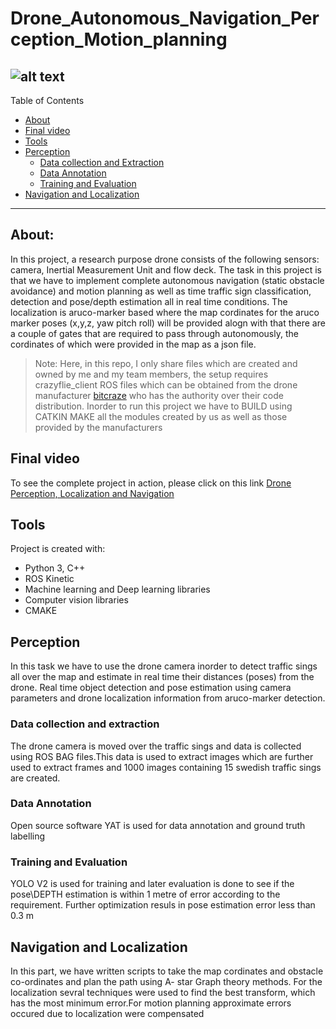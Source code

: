 # Drone_Autonomous_Navigation_Perception_Motion_planning

![alt text]()
---

<!-- <details open="open"> -->
<summary>Table of Contents</summary>

- [About](#about)
- [Final video](#video)
- [Tools](#tools)
- [Perception](#perception)
  - [Data collection and Extraction](#data-collection-and-extraction)
  - [Data Annotation](#data-annotation)
  - [Training and Evaluation](#training-and-evaluation)
- [Navigation and Localization](#navigation-and-localization)

<!-- - [About](#about)
- [Final video](#video)
- [Tools](#tools)
- [Perception](#perception)
    -[Data collection and extraction](#data-collection-and-extraction)
    -[Data Annotation](#data-annotation)
    -[Training and Evaluation] (#training-and-evaluation)
- [Navigation and Localization] (#navigation-and-localization) -->
	
	

<!-- </details> -->

---




## About:

<!-- To see the complete report: [2D pose graph Slam Project report](https://github.com/neilpradhan/2d_pose_graph_SLAM/blob/master/Applied_Estimation_Graph_Slam_Project_Report.pdf) -->

In this project, a research purpose drone consists of the following sensors: camera, Inertial Measurement Unit and flow deck. The task in this project is that we have to implement complete autonomous navigation (static obstacle avoidance) and motion planning as well as time traffic sign classification, detection and pose/depth estimation all in real time conditions. The localization is aruco-marker based where the map cordinates for the aruco marker poses (x,y,z, yaw pitch roll) will be provided alogn with that there are a couple of gates that are required to pass through autonomously, the cordinates of which were provided in the map as a json file.

> Note: Here, in this repo, I only share files which are created and owned by me and my team members, the setup requires crazyflie_client ROS files which can be obtained from the drone manufacturer [bitcraze](https://www.bitcraze.io/products/old-products/crazyflie-2-0/) who has the authority over their code distribution. Inorder to run this project we have to BUILD using CATKIN MAKE all the modules created by us as well as those provided by the manufacturers
	
## Final video
 To see the complete project in action, please click on this link [Drone Perception, Localization and Navigation](https://www.youtube.com/watch?v=zHv-CBUqLFw&t=5s)
	
## Tools
Project is created with:
* Python 3, C++
* ROS Kinetic
* Machine learning and Deep learning libraries
* Computer vision libraries
* CMAKE

## Perception
In this task we have to use the drone camera inorder to detect traffic sings all over the map and  estimate in real time their distances (poses) from the drone. Real time object detection and pose estimation using camera parameters and drone localization information from aruco-marker detection.

### Data collection and extraction
The drone camera is moved over the traffic sings and data is collected using ROS BAG files.This data is used to extract images which are further used to extract frames and 1000 images containing 15 swedish traffic sings are created.

### Data Annotation
Open source software YAT is used for data annotation and ground truth labelling

### Training and Evaluation
YOLO V2 is used for training and later evaluation is done to see if the pose\DEPTH estimation is within 1 metre of error according to the requirement. Further optimization resuls in pose estimation error less than 0.3 m

## Navigation and Localization
In this part, we have written scripts to take the map cordinates and obstacle co-ordinates and plan the path using A- star Graph theory methods. For the localization sevral techniques were used to find the best transform, which has the most minimum error.For motion planning approximate errors occured due to localization were compensated

